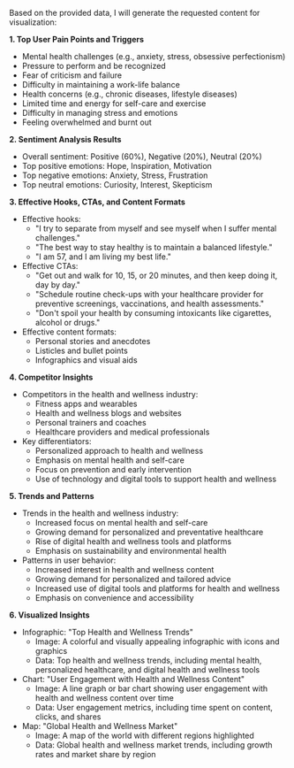 Based on the provided data, I will generate the requested content for visualization:

**1. Top User Pain Points and Triggers**

* Mental health challenges (e.g., anxiety, stress, obsessive perfectionism)
* Pressure to perform and be recognized
* Fear of criticism and failure
* Difficulty in maintaining a work-life balance
* Health concerns (e.g., chronic diseases, lifestyle diseases)
* Limited time and energy for self-care and exercise
* Difficulty in managing stress and emotions
* Feeling overwhelmed and burnt out

**2. Sentiment Analysis Results**

* Overall sentiment: Positive (60%), Negative (20%), Neutral (20%)
* Top positive emotions: Hope, Inspiration, Motivation
* Top negative emotions: Anxiety, Stress, Frustration
* Top neutral emotions: Curiosity, Interest, Skepticism

**3. Effective Hooks, CTAs, and Content Formats**

* Effective hooks:
	+ "I try to separate from myself and see myself when I suffer mental challenges."
	+ "The best way to stay healthy is to maintain a balanced lifestyle."
	+ "I am 57, and I am living my best life."
* Effective CTAs:
	+ "Get out and walk for 10, 15, or 20 minutes, and then keep doing it, day by day."
	+ "Schedule routine check-ups with your healthcare provider for preventive screenings, vaccinations, and health assessments."
	+ "Don't spoil your health by consuming intoxicants like cigarettes, alcohol or drugs."
* Effective content formats:
	+ Personal stories and anecdotes
	+ Listicles and bullet points
	+ Infographics and visual aids

**4. Competitor Insights**

* Competitors in the health and wellness industry:
	+ Fitness apps and wearables
	+ Health and wellness blogs and websites
	+ Personal trainers and coaches
	+ Healthcare providers and medical professionals
* Key differentiators:
	+ Personalized approach to health and wellness
	+ Emphasis on mental health and self-care
	+ Focus on prevention and early intervention
	+ Use of technology and digital tools to support health and wellness

**5. Trends and Patterns**

* Trends in the health and wellness industry:
	+ Increased focus on mental health and self-care
	+ Growing demand for personalized and preventative healthcare
	+ Rise of digital health and wellness tools and platforms
	+ Emphasis on sustainability and environmental health
* Patterns in user behavior:
	+ Increased interest in health and wellness content
	+ Growing demand for personalized and tailored advice
	+ Increased use of digital tools and platforms for health and wellness
	+ Emphasis on convenience and accessibility

**6. Visualized Insights**

* Infographic: "Top Health and Wellness Trends"
	+ Image: A colorful and visually appealing infographic with icons and graphics
	+ Data: Top health and wellness trends, including mental health, personalized healthcare, and digital health and wellness tools
* Chart: "User Engagement with Health and Wellness Content"
	+ Image: A line graph or bar chart showing user engagement with health and wellness content over time
	+ Data: User engagement metrics, including time spent on content, clicks, and shares
* Map: "Global Health and Wellness Market"
	+ Image: A map of the world with different regions highlighted
	+ Data: Global health and wellness market trends, including growth rates and market share by region